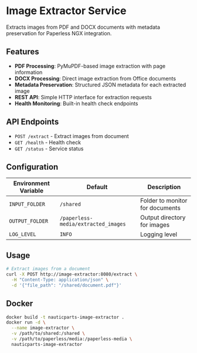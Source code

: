 # Image Extractor Service

Extracts images from PDF and DOCX documents with metadata preservation for Paperless NGX integration.

## Features

- **PDF Processing**: PyMuPDF-based image extraction with page information
- **DOCX Processing**: Direct image extraction from Office documents
- **Metadata Preservation**: Structured JSON metadata for each extracted image
- **REST API**: Simple HTTP interface for extraction requests
- **Health Monitoring**: Built-in health check endpoints

## API Endpoints

- `POST /extract` - Extract images from document
- `GET /health` - Health check
- `GET /status` - Service status

## Configuration

| Environment Variable | Default | Description |
|---------------------|---------|-------------|
| `INPUT_FOLDER` | `/shared` | Folder to monitor for documents |
| `OUTPUT_FOLDER` | `/paperless-media/extracted_images` | Output directory for images |
| `LOG_LEVEL` | `INFO` | Logging level |

## Usage

```bash
# Extract images from a document
curl -X POST http://image-extractor:8080/extract \
  -H "Content-Type: application/json" \
  -d '{"file_path": "/shared/document.pdf"}'
```

## Docker

```bash
docker build -t nauticparts-image-extractor .
docker run -d \
  --name image-extractor \
  -v /path/to/shared:/shared \
  -v /path/to/paperless/media:/paperless-media \
  nauticparts-image-extractor
```